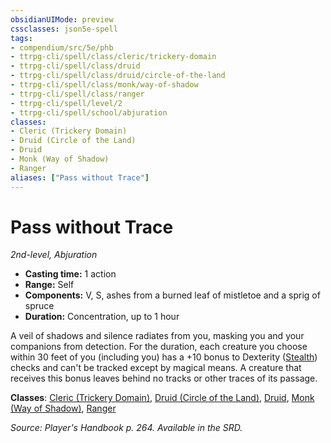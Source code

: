 ```yaml
---
obsidianUIMode: preview
cssclasses: json5e-spell
tags:
- compendium/src/5e/phb
- ttrpg-cli/spell/class/cleric/trickery-domain
- ttrpg-cli/spell/class/druid
- ttrpg-cli/spell/class/druid/circle-of-the-land
- ttrpg-cli/spell/class/monk/way-of-shadow
- ttrpg-cli/spell/class/ranger
- ttrpg-cli/spell/level/2
- ttrpg-cli/spell/school/abjuration
classes:
- Cleric (Trickery Domain)
- Druid (Circle of the Land)
- Druid
- Monk (Way of Shadow)
- Ranger
aliases: ["Pass without Trace"]
---
```

# Pass without Trace
*2nd-level, Abjuration*  

- **Casting time:** 1 action
- **Range:** Self
- **Components:** V, S, ashes from a burned leaf of mistletoe and a sprig of spruce
- **Duration:** Concentration, up to 1 hour

A veil of shadows and silence radiates from you, masking you and your companions from detection. For the duration, each creature you choose within 30 feet of you (including you) has a +10 bonus to Dexterity ([Stealth](/3-Mechanics/CLI/rules/skills.md#Stealth)) checks and can't be tracked except by magical means. A creature that receives this bonus leaves behind no tracks or other traces of its passage.

**Classes**: [Cleric (Trickery Domain)](/3-Mechanics/CLI/classes/cleric-trickery-domain.md), [Druid (Circle of the Land)](/3-Mechanics/CLI/classes/druid-circle-of-the-land.md), [Druid](/3-Mechanics/CLI/classes/druid.md), [Monk (Way of Shadow)](/3-Mechanics/CLI/classes/monk-way-of-shadow.md), [Ranger](/3-Mechanics/CLI/classes/ranger.md)

*Source: Player's Handbook p. 264. Available in the SRD.*